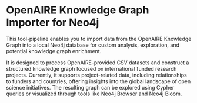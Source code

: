 # OpenAIRE Knowledge Graph Importer for Neo4j
This tool-pipeline enables you to import data from the OpenAIRE Knowledge Graph into a local Neo4j database for custom analysis, exploration, and potential knowledge graph enrichment.

It is designed to process OpenAIRE-provided CSV datasets and construct a structured knowledge graph focused on international funded research projects. Currently, it supports project-related data, including relationships to funders and countries, offering insights into the global landscape of open science initiatives. The resulting graph can be explored using Cypher queries or visualized through tools like Neo4j Browser and Neo4j Bloom.






